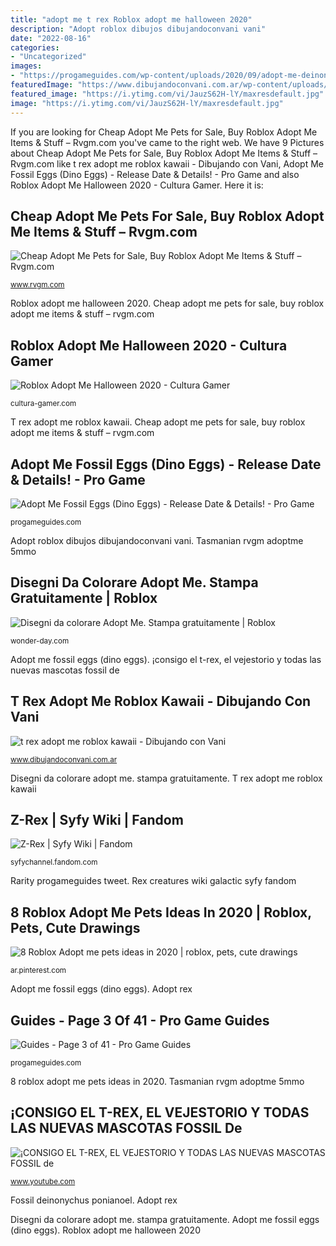 ```yaml
---
title: "adopt me t rex Roblox adopt me halloween 2020"
description: "Adopt roblox dibujos dibujandoconvani vani"
date: "2022-08-16"
categories:
- "Uncategorized"
images:
- "https://progameguides.com/wp-content/uploads/2020/09/adopt-me-deinonychus-900x900.jpg"
featuredImage: "https://www.dibujandoconvani.com.ar/wp-content/uploads/personajes-kawaii/roblox-kawaii/t-rex-adopt-me-kawaii-768x768.jpg?v=1604750969"
featured_image: "https://i.ytimg.com/vi/JauzS62H-lY/maxresdefault.jpg"
image: "https://i.ytimg.com/vi/JauzS62H-lY/maxresdefault.jpg"
---
```


If you are looking for Cheap Adopt Me Pets for Sale, Buy Roblox Adopt Me Items &amp; Stuff – Rvgm.com you've came to the right web. We have 9 Pictures about Cheap Adopt Me Pets for Sale, Buy Roblox Adopt Me Items &amp; Stuff – Rvgm.com like t rex adopt me roblox kawaii - Dibujando con Vani, Adopt Me Fossil Eggs (Dino Eggs) - Release Date &amp; Details! - Pro Game and also Roblox Adopt Me Halloween 2020 - Cultura Gamer. Here it is:

## Cheap Adopt Me Pets For Sale, Buy Roblox Adopt Me Items &amp; Stuff – Rvgm.com

![Cheap Adopt Me Pets for Sale, Buy Roblox Adopt Me Items &amp; Stuff – Rvgm.com](https://www.rvgm.com/upload/adoptme/Tasmanian_Tiger.png "Tasmanian rvgm adoptme 5mmo")

<small>www.rvgm.com</small>

Roblox adopt me halloween 2020. Cheap adopt me pets for sale, buy roblox adopt me items &amp; stuff – rvgm.com

## Roblox Adopt Me Halloween 2020 - Cultura Gamer

![Roblox Adopt Me Halloween 2020 - Cultura Gamer](https://cultura-gamer.com/wp-content/uploads/2020/10/murcielago_ultra_raro_adopt_me_halloween_2020_2.png "8 roblox adopt me pets ideas in 2020")

<small>cultura-gamer.com</small>

T rex adopt me roblox kawaii. Cheap adopt me pets for sale, buy roblox adopt me items &amp; stuff – rvgm.com

## Adopt Me Fossil Eggs (Dino Eggs) - Release Date &amp; Details! - Pro Game

![Adopt Me Fossil Eggs (Dino Eggs) - Release Date &amp; Details! - Pro Game](https://progameguides.com/wp-content/uploads/2020/09/adopt-me-deinonychus-900x900.jpg "¡consigo el t-rex, el vejestorio y todas las nuevas mascotas fossil de")

<small>progameguides.com</small>

Adopt roblox dibujos dibujandoconvani vani. Tasmanian rvgm adoptme 5mmo

## Disegni Da Colorare Adopt Me. Stampa Gratuitamente | Roblox

![Disegni da colorare Adopt Me. Stampa gratuitamente | Roblox](https://wonder-day.com/wp-content/uploads/2020/10/wonder-day-adopt-me-new-9-1024x724.jpg "Roblox adopt me halloween 2020")

<small>wonder-day.com</small>

Adopt me fossil eggs (dino eggs). ¡consigo el t-rex, el vejestorio y todas las nuevas mascotas fossil de

## T Rex Adopt Me Roblox Kawaii - Dibujando Con Vani

![t rex adopt me roblox kawaii - Dibujando con Vani](https://www.dibujandoconvani.com.ar/wp-content/uploads/personajes-kawaii/roblox-kawaii/t-rex-adopt-me-kawaii-768x768.jpg?v=1604750969 "8 roblox adopt me pets ideas in 2020")

<small>www.dibujandoconvani.com.ar</small>

Disegni da colorare adopt me. stampa gratuitamente. T rex adopt me roblox kawaii

## Z-Rex | Syfy Wiki | Fandom

![Z-Rex | Syfy Wiki | Fandom](https://vignette.wikia.nocookie.net/scifichannel/images/d/dc/Z-Rex.jpg/revision/latest?cb=20180424001030 "8 roblox adopt me pets ideas in 2020")

<small>syfychannel.fandom.com</small>

Rarity progameguides tweet. Rex creatures wiki galactic syfy fandom

## 8 Roblox Adopt Me Pets Ideas In 2020 | Roblox, Pets, Cute Drawings

![8 Roblox Adopt me pets ideas in 2020 | roblox, pets, cute drawings](https://i.pinimg.com/280x280_RS/60/d0/49/60d04951de1a024b2e2e93bb1ba74e0a.jpg "Fossil deinonychus ponianoel")

<small>ar.pinterest.com</small>

Adopt me fossil eggs (dino eggs). Adopt rex

## Guides - Page 3 Of 41 - Pro Game Guides

![Guides - Page 3 of 41 - Pro Game Guides](https://progameguides.com/wp-content/uploads/2020/10/roblox-adopt-me-albino-bat-900x506.jpg "8 roblox adopt me pets ideas in 2020")

<small>progameguides.com</small>

8 roblox adopt me pets ideas in 2020. Tasmanian rvgm adoptme 5mmo

## ¡CONSIGO EL T-REX, EL VEJESTORIO Y TODAS LAS NUEVAS MASCOTAS FOSSIL De

![¡CONSIGO EL T-REX, EL VEJESTORIO Y TODAS LAS NUEVAS MASCOTAS FOSSIL de](https://i.ytimg.com/vi/JauzS62H-lY/maxresdefault.jpg "Adopt roblox dibujos dibujandoconvani vani")

<small>www.youtube.com</small>

Fossil deinonychus ponianoel. Adopt rex

Disegni da colorare adopt me. stampa gratuitamente. Adopt me fossil eggs (dino eggs). Roblox adopt me halloween 2020
